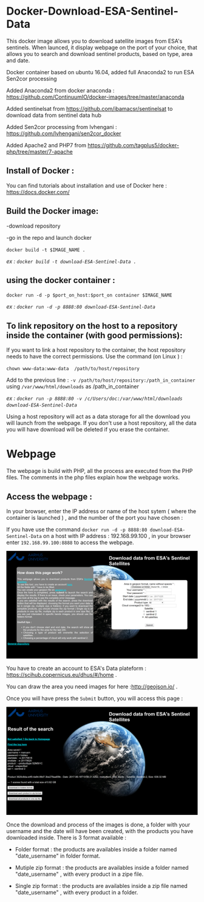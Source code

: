 # Docker-Download-ESA-Sentinel-Data

This docker image allows you to download satellite images from ESA's sentinels. When launced, it display  webpage on the port of your choice, that allows you to search and download sentinel products, based on type, area and date.

Docker container based on ubuntu 16.04, added full Anaconda2 to run ESA Sen2cor processing

Added Anaconda2 from docker anaconda : https://github.com/ContinuumIO/docker-images/tree/master/anaconda

Added sentinelsat from https://github.com/ibamacsr/sentinelsat to download data from sentinel data hub

Added Sen2cor processing from lvhengani : https://github.com/lvhengani/sen2cor_docker

Added Apache2 and PHP7 from https://github.com/tagplus5/docker-php/tree/master/7-apache

## Install of Docker :

You can find tutorials about installation and use of Docker here : https://docs.docker.com/

## Build the Docker image:
-download repository

-go in the repo and launch docker

`docker build -t $IMAGE_NAME .`

*ex : `docker build -t download-ESA-Sentinel-Data .`*

## using the docker container :

`docker run -d -p $port_on_host:$port_on container $IMAGE_NAME`

*ex : `docker run -d -p 8888:80 download-ESA-Sentinel-Data`*

## To link  repository on the host to a repository inside the container (with good permissions):

If you want to link a host repository to the container, the host repository needs to have the correct permissions. Use the command (on Linux ) :

`chown www-data:www-data  /path/to/host/repository`

Add to the previous line : `-v /path/to/host/repository:/path_in_container` using `/var/www/html/downloads` as /path_in_container

*ex :  `docker run -p 8888:80 -v /c/Users/doc:/var/www/html/downloads  download-ESA-Sentinel-Data`*

Using a host repository will act as a data storage for all the download you will launch from the webpage. If you don't use a host repository, all the data you will have download will be deleted if you erase the container.



# Webpage

The webpage is build with PHP, all the process are executed from the PHP files. The comments in the php files explain how the webpage works.

## Access the webpage :

In your browser, enter the IP address or name of the host sytem ( where the container is launched ) , and the number of the port you have chosen :

If you have use the command `docker run -d -p 8888:80 download-ESA-Sentinel-Data` on a host with IP address : 192.168.99.100 , in your browser enter `192.168.99.100:8888` to access the webpage.

![webpage_home](https://github.com/manusrn/img/blob/master/webpage_home_v2.png) 

You have to create an account to ESA's Data plateform : https://scihub.copernicus.eu/dhus/#/home .

You can draw the area you need images for here :http://geojson.io/ .

Once you will have press the `Submit` button, you will access this page :

![webpage_search](https://github.com/manusrn/img/blob/master/webpage_search_v2.png)

Once the download and process of the images is done, a folder with your username and the date will have been created, with the products you have downloaded inside. There is 3 format available :

- Folder format : the products are availables inside a folder named "date_username" in folder format.

- Mutiple zip format : the products are availables inside a folder named "date_username" , with every product in a zipe file.

- Single zip format : the products are availables inside a zip file named "date_username" , with every product in a folder.
